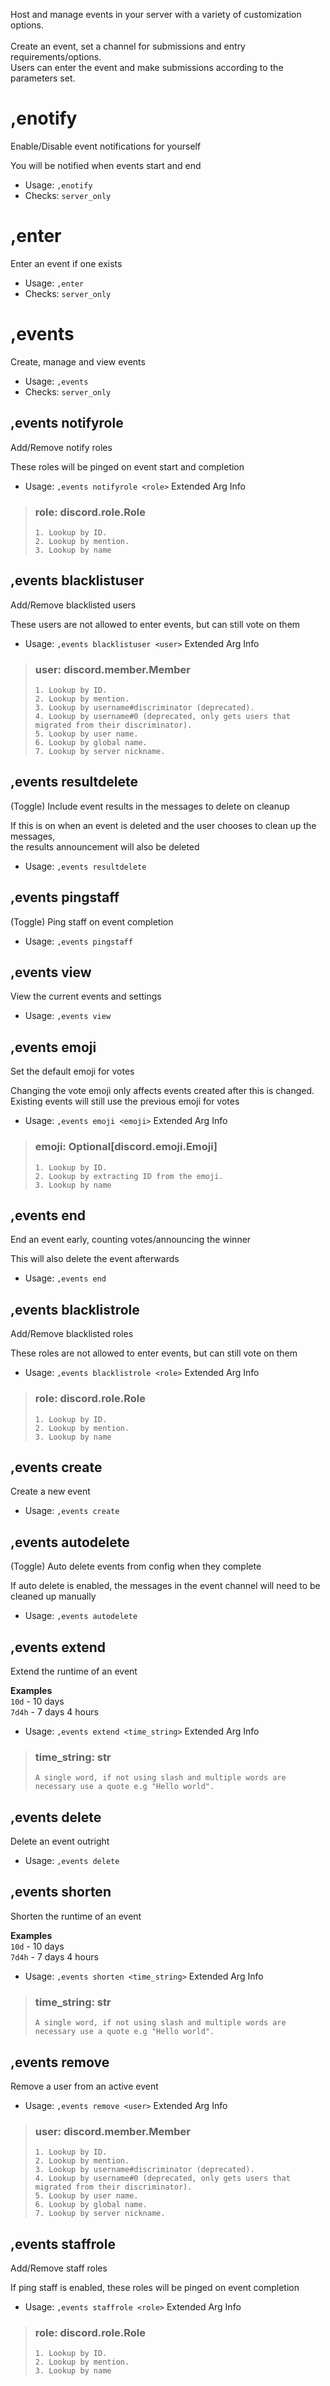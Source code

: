 Host and manage events in your server with a variety of customization options.<br/><br/>Create an event, set a channel for submissions and entry requirements/options.<br/>Users can enter the event and make submissions according to the parameters set.

# ,enotify
Enable/Disable event notifications for yourself<br/>

You will be notified when events start and end<br/>
 - Usage: `,enotify`
 - Checks: `server_only`
# ,enter
Enter an event if one exists<br/>
 - Usage: `,enter`
 - Checks: `server_only`
# ,events
Create, manage and view events<br/>
 - Usage: `,events`
 - Checks: `server_only`
## ,events notifyrole
Add/Remove notify roles<br/>

These roles will be pinged on event start and completion<br/>
 - Usage: `,events notifyrole <role>`
Extended Arg Info
> ### role: discord.role.Role
> 
> 
>     1. Lookup by ID.
>     2. Lookup by mention.
>     3. Lookup by name
> 
>     
## ,events blacklistuser
Add/Remove blacklisted users<br/>

These users are not allowed to enter events, but can still vote on them<br/>
 - Usage: `,events blacklistuser <user>`
Extended Arg Info
> ### user: discord.member.Member
> 
> 
>     1. Lookup by ID.
>     2. Lookup by mention.
>     3. Lookup by username#discriminator (deprecated).
>     4. Lookup by username#0 (deprecated, only gets users that migrated from their discriminator).
>     5. Lookup by user name.
>     6. Lookup by global name.
>     7. Lookup by server nickname.
> 
>     
## ,events resultdelete
(Toggle) Include event results in the messages to delete on cleanup<br/>

If this is on when an event is deleted and the user chooses to clean up the messages,<br/>
the results announcement will also be deleted<br/>
 - Usage: `,events resultdelete`
## ,events pingstaff
(Toggle) Ping staff on event completion<br/>
 - Usage: `,events pingstaff`
## ,events view
View the current events and settings<br/>
 - Usage: `,events view`
## ,events emoji
Set the default emoji for votes<br/>

Changing the vote emoji only affects events created after this is changed.<br/>
Existing events will still use the previous emoji for votes<br/>
 - Usage: `,events emoji <emoji>`
Extended Arg Info
> ### emoji: Optional[discord.emoji.Emoji]
> 
> 
>     1. Lookup by ID.
>     2. Lookup by extracting ID from the emoji.
>     3. Lookup by name
> 
>     
## ,events end
End an event early, counting votes/announcing the winner<br/>

This will also delete the event afterwards<br/>
 - Usage: `,events end`
## ,events blacklistrole
Add/Remove blacklisted roles<br/>

These roles are not allowed to enter events, but can still vote on them<br/>
 - Usage: `,events blacklistrole <role>`
Extended Arg Info
> ### role: discord.role.Role
> 
> 
>     1. Lookup by ID.
>     2. Lookup by mention.
>     3. Lookup by name
> 
>     
## ,events create
Create a new event<br/>
 - Usage: `,events create`
## ,events autodelete
(Toggle) Auto delete events from config when they complete<br/>

If auto delete is enabled, the messages in the event channel will need to be cleaned up manually<br/>
 - Usage: `,events autodelete`
## ,events extend
Extend the runtime of an event<br/>

**Examples**<br/>
`10d` - 10 days<br/>
`7d4h` - 7 days 4 hours<br/>
 - Usage: `,events extend <time_string>`
Extended Arg Info
> ### time_string: str
> ```
> A single word, if not using slash and multiple words are necessary use a quote e.g "Hello world".
> ```
## ,events delete
Delete an event outright<br/>
 - Usage: `,events delete`
## ,events shorten
Shorten the runtime of an event<br/>

**Examples**<br/>
`10d` - 10 days<br/>
`7d4h` - 7 days 4 hours<br/>
 - Usage: `,events shorten <time_string>`
Extended Arg Info
> ### time_string: str
> ```
> A single word, if not using slash and multiple words are necessary use a quote e.g "Hello world".
> ```
## ,events remove
Remove a user from an active event<br/>
 - Usage: `,events remove <user>`
Extended Arg Info
> ### user: discord.member.Member
> 
> 
>     1. Lookup by ID.
>     2. Lookup by mention.
>     3. Lookup by username#discriminator (deprecated).
>     4. Lookup by username#0 (deprecated, only gets users that migrated from their discriminator).
>     5. Lookup by user name.
>     6. Lookup by global name.
>     7. Lookup by server nickname.
> 
>     
## ,events staffrole
Add/Remove staff roles<br/>

If ping staff is enabled, these roles will be pinged on event completion<br/>
 - Usage: `,events staffrole <role>`
Extended Arg Info
> ### role: discord.role.Role
> 
> 
>     1. Lookup by ID.
>     2. Lookup by mention.
>     3. Lookup by name
> 
>     
